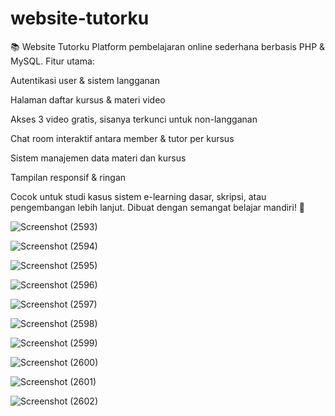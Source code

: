 # website-tutorku
📚 Website Tutorku
Platform pembelajaran online sederhana berbasis PHP & MySQL. Fitur utama:

Autentikasi user & sistem langganan

Halaman daftar kursus & materi video

Akses 3 video gratis, sisanya terkunci untuk non-langganan

Chat room interaktif antara member & tutor per kursus

Sistem manajemen data materi dan kursus

Tampilan responsif & ringan

Cocok untuk studi kasus sistem e-learning dasar, skripsi, atau pengembangan lebih lanjut.
Dibuat dengan semangat belajar mandiri! 🚀

![Screenshot (2593)](https://github.com/user-attachments/assets/88adc0c0-d5ad-47fe-b509-a77e24a141c6)


![Screenshot (2594)](https://github.com/user-attachments/assets/fb216759-e7f8-4486-88a8-c378cdc31fd0)


![Screenshot (2595)](https://github.com/user-attachments/assets/f1d02d7a-9532-4811-9b72-544129d51a85)


![Screenshot (2596)](https://github.com/user-attachments/assets/55a86daf-91a8-46d5-9e3d-c3f261498c6b)


![Screenshot (2597)](https://github.com/user-attachments/assets/fd946106-6af2-4927-9809-124628222f14)


![Screenshot (2598)](https://github.com/user-attachments/assets/37665d5b-45b4-4a2f-a4bb-90f3034e2938)


![Screenshot (2599)](https://github.com/user-attachments/assets/f5aeaa1e-467b-4b14-96ee-9e45ff4fa94b)


![Screenshot (2600)](https://github.com/user-attachments/assets/8ba047ef-b1ed-4058-8071-eef6be9b5090)


![Screenshot (2601)](https://github.com/user-attachments/assets/cf53d81e-98bc-4a89-b567-2d69bc1b038c)


![Screenshot (2602)](https://github.com/user-attachments/assets/c58f025d-95d0-4d8d-b7c4-821b48fc20a9)


